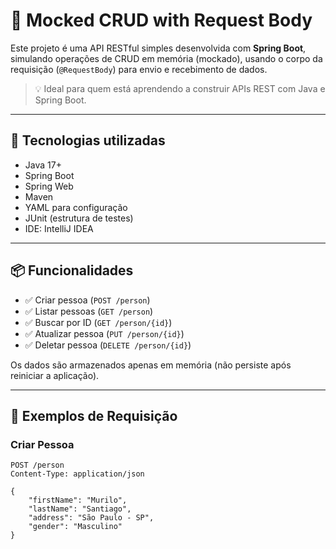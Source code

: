 # 🔧 Mocked CRUD with Request Body

Este projeto é uma API RESTful simples desenvolvida com **Spring Boot**, simulando operações de CRUD em memória (mockado), usando o corpo da requisição (`@RequestBody`) para envio e recebimento de dados.

> 💡 Ideal para quem está aprendendo a construir APIs REST com Java e Spring Boot.

---

## 🚀 Tecnologias utilizadas

- Java 17+
- Spring Boot
- Spring Web
- Maven
- YAML para configuração
- JUnit (estrutura de testes)
- IDE: IntelliJ IDEA

---

## 📦 Funcionalidades

- ✅ Criar pessoa (`POST /person`)
- ✅ Listar pessoas (`GET /person`)
- ✅ Buscar por ID (`GET /person/{id}`)
- ✅ Atualizar pessoa (`PUT /person/{id}`)
- ✅ Deletar pessoa (`DELETE /person/{id}`)

Os dados são armazenados apenas em memória (não persiste após reiniciar a aplicação).

---

## 📄 Exemplos de Requisição

### Criar Pessoa

```http
POST /person
Content-Type: application/json

{
    "firstName": "Murilo",
    "lastName": "Santiago",
    "address": "São Paulo - SP",
    "gender": "Masculino"
}

